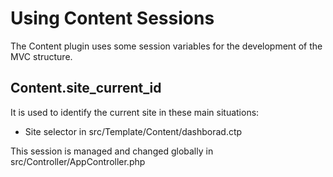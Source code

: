 # Using Content Sessions

The Content plugin uses some session variables for the development of the MVC structure.

## Content.site_current_id

It is used to identify the current site in these main situations:

- Site selector in src/Template/Content/dashborad.ctp

This session is managed and changed globally in src/Controller/AppController.php


